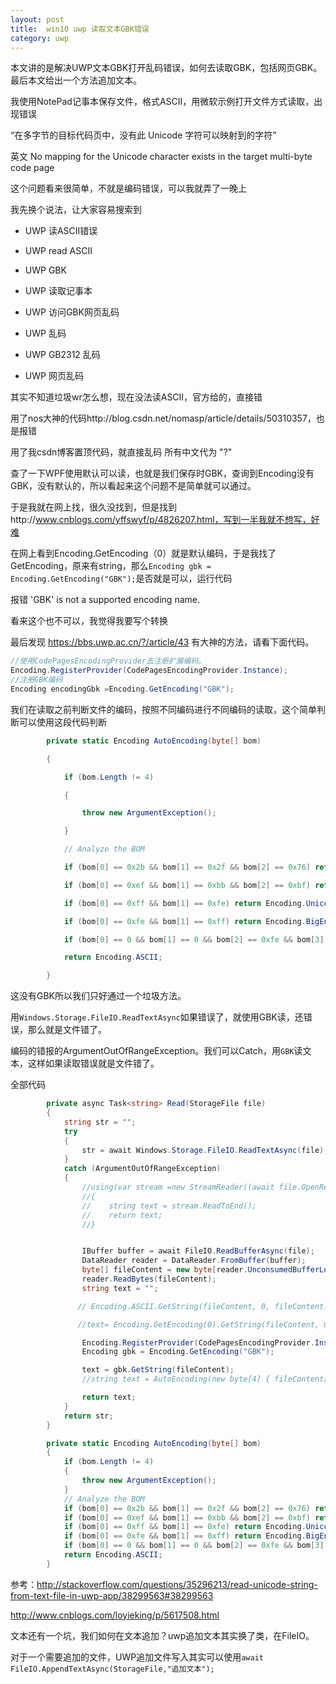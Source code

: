 ```yaml
---
layout: post
title:  win10 uwp 读取文本GBK错误 
category: uwp 
---
```


本文讲的是解决UWP文本GBK打开乱码错误，如何去读取GBK，包括网页GBK。最后本文给出一个方法追加文本。
<!--more-->

<div id="toc"></div>

我使用NotePad记事本保存文件，格式ASCII，用微软示例打开文件方式读取，出现错误

“在多字节的目标代码页中，没有此 Unicode 字符可以映射到的字符”

英文 No mapping for the Unicode character exists in the target multi-byte code page

这个问题看来很简单，不就是编码错误，可以我就弄了一晚上

我先换个说法，让大家容易搜索到

 - UWP 读ASCII错误

 - UWP read ASCII
 
 - UWP GBK
 
 - UWP 读取记事本

 - UWP 访问GBK网页乱码

 - UWP 乱码
 
 - UWP GB2312 乱码 
 
 - UWP 网页乱码

 

其实不知道垃圾wr怎么想，现在没法读ASCII，官方给的，直接错

用了nos大神的代码http://blog.csdn.net/nomasp/article/details/50310357，也是报错

用了我csdn博客置顶代码，就直接乱码 所有中文代为 "?" 

查了一下WPF使用默认可以读，也就是我们保存时GBK，查询到Encoding没有GBK，没有默认的，所以看起来这个问题不是简单就可以通过。

于是我就在网上找，很久没找到，但是找到http://www.cnblogs.com/yffswyf/p/4826207.html，写到一半我就不想写，好难

在网上看到Encoding.GetEncoding（0）就是默认编码，于是我找了 GetEncoding，原来有string，那么`Encoding gbk = Encoding.GetEncoding("GBK");`是否就是可以，运行代码

报错
 'GBK' is not a supported encoding name. 
 
看来这个也不可以，我觉得我要写个转换
 
最后发现
https://bbs.uwp.ac.cn/?/article/43 有大神的方法，请看下面代码。

```csharp
//使用CodePagesEncodingProvider去注册扩展编码。
Encoding.RegisterProvider(CodePagesEncodingProvider.Instance);
//注册GBK编码
Encoding encodingGbk =Encoding.GetEncoding("GBK");
```

我们在读取之前判断文件的编码，按照不同编码进行不同编码的读取，这个简单判断可以使用这段代码判断

```csharp
        private static Encoding AutoEncoding(byte[] bom)

        {

            if (bom.Length != 4)

            {

                throw new ArgumentException();

            }

            // Analyze the BOM

            if (bom[0] == 0x2b && bom[1] == 0x2f && bom[2] == 0x76) return Encoding.UTF7;

            if (bom[0] == 0xef && bom[1] == 0xbb && bom[2] == 0xbf) return Encoding.UTF8;

            if (bom[0] == 0xff && bom[1] == 0xfe) return Encoding.Unicode; //UTF-16LE

            if (bom[0] == 0xfe && bom[1] == 0xff) return Encoding.BigEndianUnicode; //UTF-16BE

            if (bom[0] == 0 && bom[1] == 0 && bom[2] == 0xfe && bom[3] == 0xff) return Encoding.UTF32;

            return Encoding.ASCII;

        }
```

这没有GBK所以我们只好通过一个垃圾方法。

用`Windows.Storage.FileIO.ReadTextAsync`如果错误了，就使用GBK读，还错误，那么就是文件错了。

编码的错报的ArgumentOutOfRangeException。我们可以Catch，用`GBK`读文本，这样如果读取错误就是文件错了。


全部代码

```csharp
        private async Task<string> Read(StorageFile file)
        {
            string str = "";
            try
            {
                str = await Windows.Storage.FileIO.ReadTextAsync(file);
            }
            catch (ArgumentOutOfRangeException)
            {
                //using(var stream =new StreamReader((await file.OpenReadAsync()).GetInputStreamAt(0).AsStreamForRead()))
                //{
                //    string text = stream.ReadToEnd();
                //    return text;
                //}


                IBuffer buffer = await FileIO.ReadBufferAsync(file);
                DataReader reader = DataReader.FromBuffer(buffer);
                byte[] fileContent = new byte[reader.UnconsumedBufferLength];
                reader.ReadBytes(fileContent);
                string text = "";

               // Encoding.ASCII.GetString(fileContent, 0, fileContent.Length);

               //text= Encoding.GetEncoding(0).GetString(fileContent, 0, fileContent.Length);

                Encoding.RegisterProvider(CodePagesEncodingProvider.Instance);
                Encoding gbk = Encoding.GetEncoding("GBK");

                text = gbk.GetString(fileContent);
                //string text = AutoEncoding(new byte[4] { fileContent[0], fileContent[1], fileContent[2], fileContent[3] }).GetString(fileContent);

                return text;
            }
            return str;
        }

        private static Encoding AutoEncoding(byte[] bom)
        {
            if (bom.Length != 4)
            {
                throw new ArgumentException();
            }
            // Analyze the BOM
            if (bom[0] == 0x2b && bom[1] == 0x2f && bom[2] == 0x76) return Encoding.UTF7;
            if (bom[0] == 0xef && bom[1] == 0xbb && bom[2] == 0xbf) return Encoding.UTF8;
            if (bom[0] == 0xff && bom[1] == 0xfe) return Encoding.Unicode; //UTF-16LE
            if (bom[0] == 0xfe && bom[1] == 0xff) return Encoding.BigEndianUnicode; //UTF-16BE
            if (bom[0] == 0 && bom[1] == 0 && bom[2] == 0xfe && bom[3] == 0xff) return Encoding.UTF32;
            return Encoding.ASCII;
        }
```

参考：http://stackoverflow.com/questions/35296213/read-unicode-string-from-text-file-in-uwp-app/38299563#38299563

http://www.cnblogs.com/loyieking/p/5617508.html

文本还有一个坑，我们如何在文本追加？uwp追加文本其实换了类，在FileIO。

对于一个需要追加的文件，UWP追加文件写入其实可以使用`await FileIO.AppendTextAsync(StorageFile,"追加文本");`





        
        

